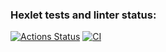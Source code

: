 ### Hexlet tests and linter status:
[![Actions Status](https://github.com/Nikimad/frontend-project-lvl2/workflows/hexlet-check/badge.svg)](https://github.com/Nikimad/frontend-project-lvl2/actions)
[![CI](https://github.com/Nikimad/frontend-project-lvl2/.github/workflows/github-actions-demo/badge.svg)](https://github.com/Nikimad/frontend-project-lvl2/actions/workflows/github-actions-demo.yml)
